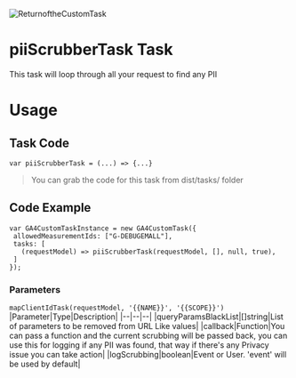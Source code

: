 
![ReturnoftheCustomTask](https://github.com/user-attachments/assets/92f0b278-1d0e-4d62-a289-2ac203eefc25)

# piiScrubberTask Task

This task will loop through all your request to find any PII

# Usage
## Task Code

```var piiScrubberTask = (...) => {...}```
> You can grab the code for this task from dist/tasks/ folder

## Code Example
```
var GA4CustomTaskInstance = new GA4CustomTask({
 allowedMeasurementIds: ["G-DEBUGEMALL"],
 tasks: [
   (requestModel) => piiScrubberTask(requestModel, [], null, true),
 ]
});
```


### Parameters

```mapClientIdTask(requestModel, '{{NAME}}', '{{SCOPE}}')```
|Parameter|Type|Description|
|--|--|--|
|queryParamsBlackList|[]string|List of parameters to be removed from URL Like values|
|callback|Function|You can pass a function and the current scrubbing will be passed back, you can use this for logging if any PII was found, that way if there's any Privacy issue you can take action|
|logScrubbing|boolean|Event or User. 'event' will be used by default|